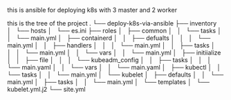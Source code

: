 this is ansible for deploying k8s with 3 master and 2 worker

this is the tree of the project 
.
└── deploy-k8s-via-ansible
    ├── inventory
    │   └── hosts
    │       └── es.ini
    ├── roles
    │   ├── common
    │   │   └── tasks
    │   │       └── main.yml
    │   ├── containerd
    │   │   ├── defualts
    │   │   │   └── main.yml
    │   │   ├── handlers
    │   │   │   └── main.yml
    │   │   ├── tasks
    │   │   │   └── main.yml
    │   │   └── vars
    │   │       └── main.yml
    │   ├── initiialize
    │   │   ├── file
    │   │   │   └── kubeadm_config
    │   │   ├── tasks
    │   │   │   └── main.yaml
    │   │   └── vars
    │   │       └── main.yaml
    │   ├── kubectl
    │   │   └── tasks
    │   │       └── main.yml
    │   └── kubelet
    │       ├── defaults
    │       │   └── main.yml
    │       ├── tasks
    │       │   └── main.yml
    │       └── templates
    │           └── kubelet.yml.j2
    └── site.yml
